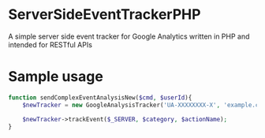 # ServerSideEventTrackerPHP

A simple server side event tracker for Google Analytics written in PHP and intended for RESTful APIs


# Sample usage

``` php
function sendComplexEventAnalysisNew($cmd, $userId){
    $newTracker = new GoogleAnalysisTracker('UA-XXXXXXXX-X', 'example.com', $userId);

    $newTracker->trackEvent($_SERVER, $category, $actionName);
}
```
